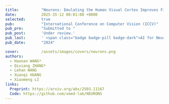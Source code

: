 ```yaml
---
title:          "Neurons: Emulating the Human Visual Cortex Improves Fidelity and Interpretability in fMRI-to-Video Reconstruction"
date:           2025-35-12 00:01:00 +0800
selected:       true
pub:            "International Conference on Computer Vision (ICCV)"
pub_pre:        "Submitted to "
pub_post:       'Under review.'
pub_last:       ' <span class="badge badge-pill badge-dark">AI for Neural Science</span>'
pub_date:       "2024"

cover:          /assets/images/covers/neurons.png
authors:
  - Haonan WANG*
  - Qixiang ZHANG*
  - Lehan WANG
  - Xuanqi HUANG
  - Xiaomeng LI
links:
  Preprint: https://arxiv.org/abs/2503.11167
  Code: https://github.com/xmed-lab/NEURONS
---
```

